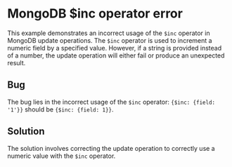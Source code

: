 # MongoDB $inc operator error
This example demonstrates an incorrect usage of the `$inc` operator in MongoDB update operations. The `$inc` operator is used to increment a numeric field by a specified value.  However, if a string is provided instead of a number, the update operation will either fail or produce an unexpected result.

## Bug
The bug lies in the incorrect usage of the `$inc` operator: `{$inc: {field: '1'}}` should be  `{$inc: {field: 1}}`.

## Solution
The solution involves correcting the update operation to correctly use a numeric value with the `$inc` operator.